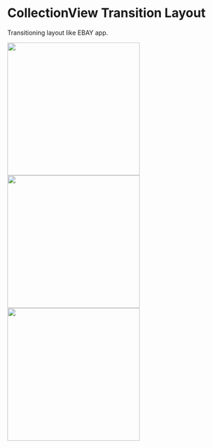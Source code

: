 <h1>CollectionView Transition Layout</h1>
<p>Transitioning layout like EBAY app.</p>
<div style="text-align: justify;">
<img style="display: inline-block;" class="column" src="https://cloud.githubusercontent.com/assets/5992573/24753169/3a43812a-1afb-11e7-864d-983a91b432ce.png" height="300" />
<img style="display: inline-block;"  src="https://cloud.githubusercontent.com/assets/5992573/24753167/3a3eb636-1afb-11e7-9cf0-c8bf2f9b1c4d.png" height="300" />
<img style="display: inline-block;"  src="https://cloud.githubusercontent.com/assets/5992573/24753168/3a3fe61e-1afb-11e7-87d0-058a357373d4.png" height="300" />
</div>
